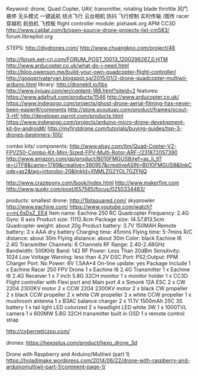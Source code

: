 Keyword:  drone, Quad Copter, UAV, transmitter, rotating blade
throttle 风门
悬停 无头模式 一键返航 绕点飞行 云台相机 防抖 飞行控制 实时传输 /图传
racer 穿越机  航拍机
飞控板 flight controller module:
pixhawk.org
APM CC3D http://www.caldat.com/b/open-source-drone-projects-list-cm583/
forum.librepilot.org
 
STEPS:
http://diydrones.com/
http://www.chuangkoo.com/project/48

http://forum.eet-cn.com/FORUM_POST_10013_1200296267_0.HTM
http://www.arducopter.co.uk/what-do-i-need.html
http://blog.owenson.me/build-your-own-quadcopter-flight-controller/
http://gogoprivateryan.blogspot.sg/2015/01/2-drone-quadcopter-multiwii-arduino.html
library:
http://dronekit.io/libs
http://www.jiyiuav.com/en/content-188.html?siteid=2
features:
https://www.adafruit.com/products/1546
http://www.arducopter.co.uk/
https://www.indiegogo.com/projects/ghost-drone-aerial-filming-has-never-been-easier#/comments
http://store.scoutuav.com/product/frames/scout-3-rtf/
http://developer.parrot.com/products.html
https://www.indiegogo.com/projects/arduino-micro-drone-development-kit-by-android#/
http://myfirstdrone.com/tutorials/buying-guides/top-3-drones-beginners-100/
 
combo kits/ components:
http://www.ebay.com/itm/Quad-Copter-V2-FPV250-Combo-Kit-Mini-Sized-FPV-Multi-Rotor-ARF-/231872057390
http://www.amazon.com/gp/product/B010FMGUS8/ref=as_li_tl?ie=UTF8&camp=1789&creative=390957&creativeASIN=B010FMGUS8&linkCode=as2&tag=intorobo-20&linkId=XNMLZG2YOL7GZFNQ
 
http://www.crazepony.com/book/index.html
http://www.makerfire.com
http://www.guokr.com/post/657565/focus/0250334483/
 
products:
smallest drone: http://1bitsquared.com/
skyprowler
http://www.eachine.com/
https://www.youtube.com/watch?v=mL6sDsZ_EE4
Item name: Eachine 250 RC Quadcopter
Frequency: 2.4G
Gyro: 6 axis
Product size: 11*11*2.8cm
Package size: 14.5*7.8*13.5cm
Quadcopter weight: about 20g
Product battery: 3.7V 150MAH
Remote battery: 3 x AAA dry battery
Charging time: 45mins
Flying time: 5-7mins
R/C distance: about 30m
Flying distance: about 30m
Color: black
Eachine I6 2.4G Transmitter
Channels: 6 Channels
RF Range: 2.40-2.48GHz
Bandwidth: 500KHz
Band: 142
RF Power: Less Than 20dBm
Sensitivity: 1024
Low Voltage Warning: less than 4.2V
DSC Port: PS2;Output: PPM
Charger Port: No
Power: 6V 1.5AA*4
On-line update: yes
Package Include
1 x Eachine Racer 250 FPV Drone
1 x Eachine I6 2.4G Transmitter
1 x Eachine I6 2.4G Receiver
1 x 7 inch 5.8G 32CH monitor
1 x monitor holder
1 x CC3D Flight controller with Flexi port and Main port
4 x Simonk 12A ESC
2 x CW 2204 2300KV motor
2 x CCW 2204 2300KV motor
2 x black CW propeller
2 x black CCW propeller
2 x white CW propeller
2 x white CCW propeller
1 x mushroom antenna
1 x B3AC balance charger
2 x 11.1V 1500mAh 25C 3S battery
1 x tail light LED colorized
2 x headlight LED white 3W
1 x 1000TVL camera
1 x 600MW 5.8G 32CH transmitter built in OSD
1 x remote control strap
 
http://cyberneticzoo.com/

drones:
https://hexoplus.com/product/hexo_drone_3d


Drone with Raspberry and Arduino/Multiwii (part 1) https://holadimake.wordpress.com/2014/06/22/drone-with-raspberry-and-arduinomultiwii-part-1/comment-page-1/

